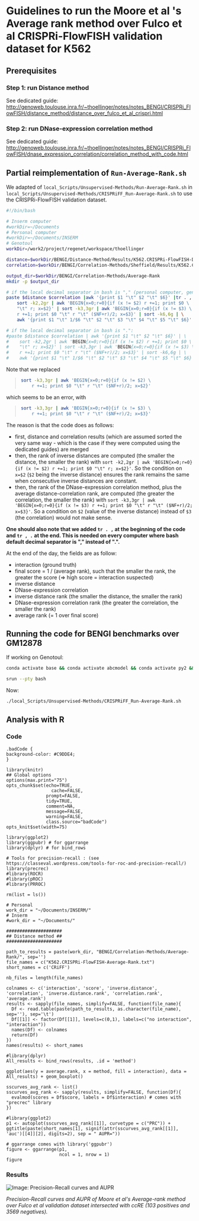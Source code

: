 # Guidelines to run the Moore et al 's Average rank method over Fulco et al CRISPRi-FlowFISH validation dataset for K562

## Prerequisites

### Step 1: run Distance method

See dedicated guide: http://genoweb.toulouse.inra.fr/~thoellinger/notes/notes_BENGI/CRISPRi_FlowFISH/distance_method/distance_over_fulco_et_al_crispri.html

### Step 2: run DNase-expression correlation method

See dedicated guide: http://genoweb.toulouse.inra.fr/~thoellinger/notes/notes_BENGI/CRISPRi_FlowFISH/dnase_expression_correlation/correlation_method_with_code.html

## Partial reimplementation of `Run-Average-Rank.sh`

We adapted of `local_Scripts/Unsupervised-Methods/Run-Average-Rank.sh` in `local_Scripts/Unsupervised-Methods/CRISPRiFF_Run-Average-Rank.sh` to use the CRISPRi-FlowFISH validation dataset. 

```bash
#!/bin/bash

# Inserm computer
#workDir=~/Documents
# Personal computer
#workDir=~/Documents/INSERM
# Genotoul
workDir=/work2/project/regenet/workspace/thoellinger

distance=$workDir/BENGI/Distance-Method/Results/K562.CRISPRi-FlowFISH-Distance.txt
correlation=$workDir/BENGI/Correlation-Methods/Sheffield/Results/K562.CRISPRi-FlowFISH-Correlation.txt

output_dir=$workDir/BENGI/Correlation-Methods/Average-Rank
mkdir -p $output_dir

# if the local decimal separator in bash is "," (personal computer, genotoul, ...)
paste $distance $correlation |awk '{print $1 "\t" $2 "\t" $6}' |tr . , | \
    sort -k2,2gr | awk 'BEGIN{x=0;r=0}{if (x != $2) r +=1; print $0 \
    "\t" r; x=$2}' | sort -k3,3gr | awk 'BEGIN{x=0;r=0}{if (x != $3) \
    r +=1; print $0 "\t" r "\t" ($NF+r)/2; x=$3}' | sort -k6,6g | \
    awk '{print $1 "\t" 1/$6 "\t" $2 "\t" $3 "\t" $4 "\t" $5 "\t" $6}' |tr , . > $output_dir/K562.CRISPRi-FlowFISH-Average-Rank.txt

# if the local decimal separator in bash is ".":
#paste $distance $correlation | awk '{print $1 "\t" $2 "\t" $6}' | \
#    sort -k2,2gr | awk 'BEGIN{x=0;r=0}{if (x != $2) r +=1; print $0 \
#    "\t" r; x=$2}' | sort -k3,3gr | awk 'BEGIN{x=0;r=0}{if (x != $3) \
#    r +=1; print $0 "\t" r "\t" ($NF+r)/2; x=$3}' | sort -k6,6g | \
#    awk '{print $1 "\t" 1/$6 "\t" $2 "\t" $3 "\t" $4 "\t" $5 "\t" $6}' > $output_dir/K562.CRISPRi-FlowFISH-Average-Rank.txt
```

Note that we replaced

> ```bash
> sort -k3,3gr | awk 'BEGIN{x=0;r=0}{if (x != $2) \
>     r +=1; print $0 "\t" r "\t" ($NF+r)/2; x=$2}' 
> ```

which seems to be an error, with

> ```bash
> sort -k3,3gr | awk 'BEGIN{x=0;r=0}{if (x != $3) \
>     r +=1; print $0 "\t" r "\t" ($NF+r)/2; x=$3}' 
> ```

The reason is that the code does as follows:

*  first, distance and correlation results (which are assumed sorted the very same way - which is the case if they were computed using the dedicated guides) are merged
*  then, the rank of inverse distances are computed (the smaller the distance, the smaller the rank) with `sort -k2,2gr | awk 'BEGIN{x=0;r=0}{if (x != $2) r +=1; print $0 "\t" r; x=$2}'`. So the condition on `x=$2` (`$2` being the inverse distance) ensures the rank remains the same when consecutive inverse distances are constant.
*  then, the rank of the DNase-expression correlation method, plus the average distance-correlation rank, are computed (the greater the correlation, the smaller the rank) with `sort -k3,3gr | awk 'BEGIN{x=0;r=0}{if (x != $3) r +=1; print $0 "\t" r "\t" ($NF+r)/2; x=$3}'`. So a condition on `$2` (value of the inverse distance) instead of `$3` (the correlation) would not make sense.

**One should also note that we added `tr . ,` at the beginning of the code and `tr , .` at the end. This is needed on every computer where bash default decimal separator is "," instead of ".".**

At the end of the day, the fields are as follow:

* interaction (ground truth)
* final score = 1 / (average rank), such that the smaller the rank, the greater the score (=> high score = interaction suspected)
* inverse distance
* DNase-expression correlation
* inverse distance rank (the smaller the distance, the smaller the rank)
* DNase-expression correlation rank (the greater the correlation, the smaller the rank)
* average rank (= 1 over final score)

## Running the code for BENGI benchmarks over GM12878

If working on Genotoul:

```bash
conda activate base && conda activate abcmodel && conda activate py2 && module load bioinfo/bedtools-2.27.1
```

```bash
srun --pty bash
```

Now:

```bash
./local_Scripts/Unsupervised-Methods/CRISPRiFF_Run-Average-Rank.sh
```

## Analysis with R

### Code

```{css,echo=F}
.badCode {
background-color: #C9DDE4;
}
```

```{r setup, echo=FALSE, cache=FALSE}
library(knitr)
## Global options
options(max.print="75")
opts_chunk$set(echo=TRUE,
	             cache=FALSE,
               prompt=FALSE,
               tidy=TRUE,
               comment=NA,
               message=FALSE,
               warning=FALSE,
               class.source="badCode")
opts_knit$set(width=75)
```

```{r}
library(ggplot2)
library(ggpubr) # for ggarrange
library(dplyr) # for bind_rows

# Tools for precision-recall : (see https://classeval.wordpress.com/tools-for-roc-and-precision-recall/)
library(precrec)
#library(ROCR)
#library(pROC)
#library(PRROC)
```

```{r, results="hide"}
rm(list = ls())

# Personal
work_dir = "~/Documents/INSERM/"
# Inserm
#work_dir = "~/Documents/"

#####################
## Distance method ##
#####################

path_to_results = paste(work_dir, "BENGI/Correlation-Methods/Average-Rank/", sep='')
file_names = c("K562.CRISPRi-FlowFISH-Average-Rank.txt")
short_names = c('CRiFF')

nb_files = length(file_names)

colnames <- c('interaction', 'score', 'inverse.distance', 'correlation', 'inverse.distance.rank', 'correlation.rank', 'average.rank')
results <- sapply(file_names, simplify=FALSE, function(file_name){
  Df <- read.table(paste(path_to_results, as.character(file_name), sep=''), sep='\t')
  Df[[1]] <- factor(Df[[1]], levels=c(0,1), labels=c("no interaction", "interaction"))
  names(Df) <- colnames
  return(Df)
})
names(results) <- short_names

#library(dplyr)
All_results <- bind_rows(results, .id = 'method')
```

```{r}
ggplot(aes(y = average.rank, x = method, fill = interaction), data = All_results) + geom_boxplot()
```

```{r}
sscurves_avg_rank <- list()
sscurves_avg_rank <- sapply(results, simplify=FALSE, function(Df){
  evalmod(scores = Df$score, labels = Df$interaction) # comes with "precrec" library
})
```


```{r}
#library(ggplot2)
p1 <- autoplot(sscurves_avg_rank[[1]], curvetype = c("PRC")) + ggtitle(paste(short_names[1], signif(attr(sscurves_avg_rank[[1]], 'auc')[[4]][2], digits=2), sep = " AUPR="))

# ggarrange comes with library('ggpubr')
figure <- ggarrange(p1,
                    ncol = 1, nrow = 1)
figure
```

### Results

![Image: Precision-Recall curves and AUPR](precision_recall_avg_rank_over_K562_CRiFF.png)

*Precision-Recall curves and AUPR of Moore et al's Average-rank method over Fulco et al validation dataset intersected with ccRE (103 positives and 3569 negatives).*

